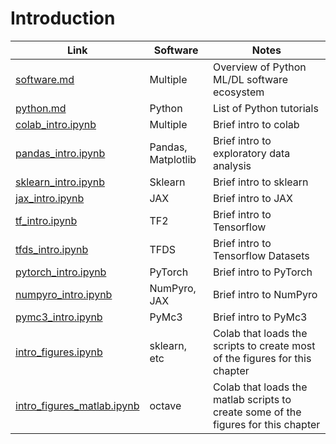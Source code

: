 # Introduction


|Link|Software|Notes|
|-|----|----|
|[software.md](software.md)| Multiple| Overview of Python ML/DL software ecosystem|
|[python.md](python.md)| Python | List of Python tutorials |
|[colab_intro.ipynb](colab_intro.ipynb)| Multiple | Brief intro to colab|
|[pandas_intro.ipynb](pandas_intro.ipynb)| Pandas, Matplotlib | Brief intro to exploratory data analysis  |
|[sklearn_intro.ipynb](sklearn_intro.ipynb)| Sklearn | Brief intro to sklearn |
|[jax_intro.ipynb](jax_intro.ipynb)| JAX | Brief intro to JAX |
|[tf_intro.ipynb](tf_intro.ipynb)| TF2 | Brief intro to Tensorflow |
|[tfds_intro.ipynb](tfds_intro.ipynb)| TFDS | Brief intro to Tensorflow Datasets |
|[pytorch_intro.ipynb](pytorch_intro.ipynb)| PyTorch| Brief intro to PyTorch |
|[numpyro_intro.ipynb](numpyro_intro.ipynb)| NumPyro, JAX| Brief intro to NumPyro |
|[pymc3_intro.ipynb](pymc3_intro.ipynb)| PyMc3| Brief intro to PyMc3 |
|[intro_figures.ipynb](intro_figures.ipynb)| sklearn, etc | Colab that loads the scripts to create most of the figures for this chapter|
|[intro_figures_matlab.ipynb](intro_figures_matlab.ipynb)| octave | Colab that loads the matlab scripts to create some of the figures for this chapter|
